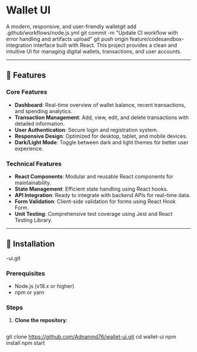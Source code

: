 # Wallet UI

A modern, responsive, and user-friendly walletgit add .github/workflows/node.js.yml
git commit -m "Update CI workflow with error handling and artifacts upload"
git push origin feature/codesandbox-integration interface built with React. This project provides a clean and intuitive UI for managing digital wallets, transactions, and user accounts.

---

## 🌟 Features

### Core Features
- **Dashboard**: Real-time overview of wallet balance, recent transactions, and spending analytics.
- **Transaction Management**: Add, view, edit, and delete transactions with detailed information.
- **User Authentication**: Secure login and registration system.
- **Responsive Design**: Optimized for desktop, tablet, and mobile devices.
- **Dark/Light Mode**: Toggle between dark and light themes for better user experience.

### Technical Features
- **React Components**: Modular and reusable React components for maintainability.
- **State Management**: Efficient state handling using React hooks.
- **API Integration**: Ready to integrate with backend APIs for real-time data.
- **Form Validation**: Client-side validation for forms using React Hook Form.
- **Unit Testing**: Comprehensive test coverage using Jest and React Testing Library.

---

## 🚀 Installation
-ui.git

### Prerequisites
- Node.js (v18.x or higher)
- npm or yarn

### Steps
1. **Clone the repository**:
   ```bash
git clone https://github.com/Adnanmd76/wallet-ui.git
cd wallet-ui
npm install
npm start
